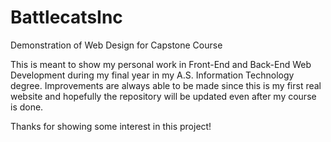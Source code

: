 # BattlecatsInc
Demonstration of Web Design for Capstone Course

This is meant to show my personal work in Front-End and Back-End Web Development during my final year in my A.S. Information Technology degree.
Improvements are always able to be made since this is my first real website and hopefully the repository will be updated even after my course is done.

Thanks for showing some interest in this project!
